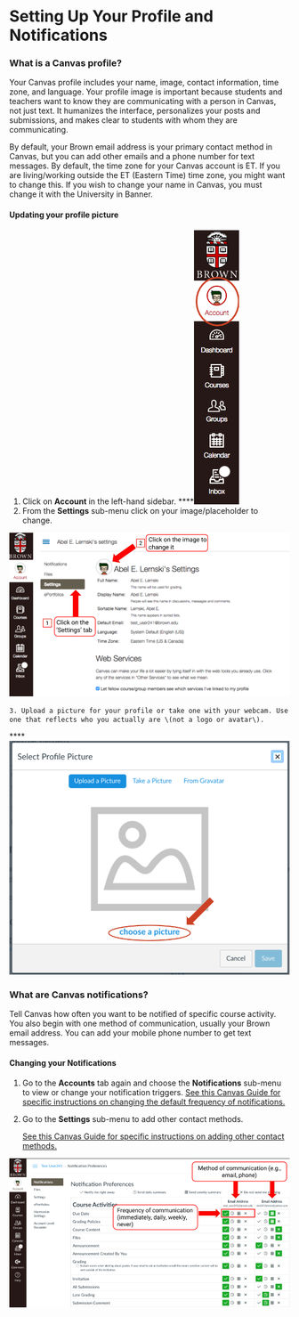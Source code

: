 # Setting Up Your Profile and Notifications

### What is a Canvas profile? 

Your Canvas profile includes your name, image, contact information, time zone, and language. Your profile image is important because students and teachers want to know they are communicating with a person in Canvas, not just text. It humanizes the interface, personalizes your posts and submissions, and makes clear to students with whom they are communicating.  
  
By default, your Brown email address is your primary contact method in Canvas, but you can add other emails and a phone number for text messages. By default, the time zone for your Canvas account is ET. If you are living/working outside the ET \(Eastern Time\) time zone, you might want to change this. If you wish to change your name in Canvas, you must change it with the University in Banner. 

#### Updating your profile picture

1. Click on **Account** in the left-hand sidebar. ****![](../.gitbook/assets/discussions_account_menu.png) 
2. From the **Settings** sub-menu click on your image/placeholder to change.  

![](../.gitbook/assets/profile_settings_submenu.png)

    3. Upload a picture for your profile or take one with your webcam. Use one that reflects who you actually are \(not a logo or avatar\).  
  
****![](../.gitbook/assets/discussions_choose_image.png)

### 

### What are Canvas notifications? 

Tell Canvas how often you want to be notified of specific course activity. You also begin with one method of communication, usually your Brown email address. You can add your mobile phone number to get text messages.  

#### Changing your Notifications

1. Go to the **Accounts** tab again and choose the **Notifications** sub-menu to view or change your notification triggers.  [See this Canvas Guide for specific instructions on changing the default frequency of notifications.](https://guides.instructure.com/m/4152/l/719738-how-do-i-set-my-canvas-notification-preferences-as-an-instructor) 
2. Go to the **Settings** sub-menu to add other contact methods. 

   [See this Canvas Guide for specific instructions on adding other contact methods.](https://guides.instructure.com/m/4152/l/719736-how-do-i-add-contact-methods-to-receive-canvas-notifications-as-an-instructor)

![](../.gitbook/assets/profile_notifications.png)

###  

